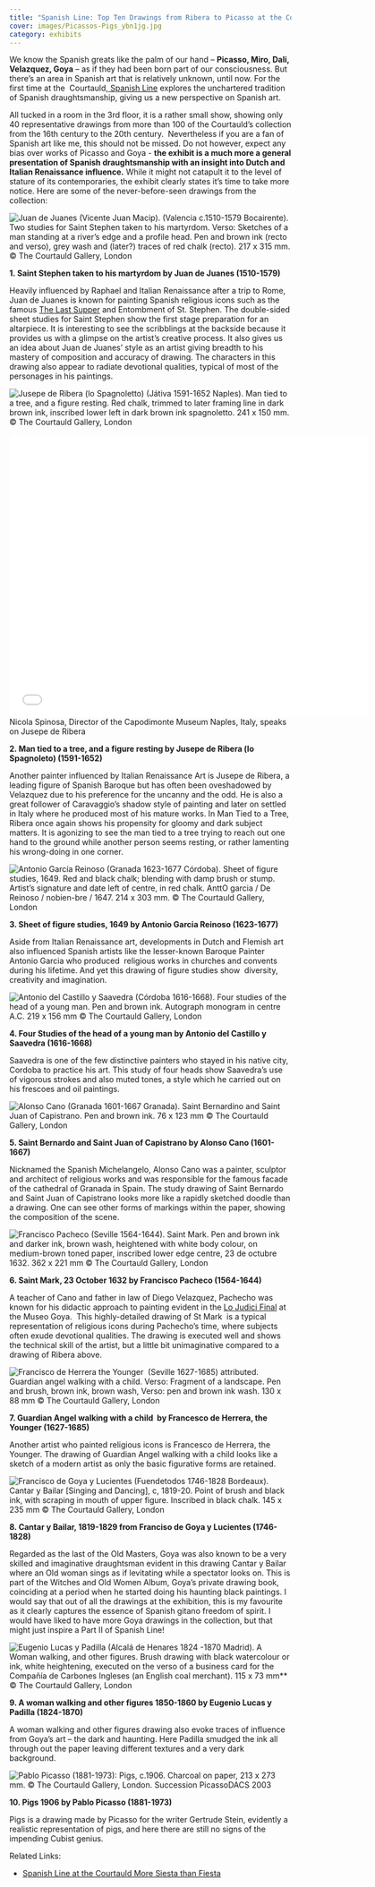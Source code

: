 ```yaml
---
title: "Spanish Line: Top Ten Drawings from Ribera to Picasso at the Courtauld"
cover: images/Picassos-Pigs_ybn1jg.jpg
category: exhibits
---
```


We know the Spanish greats like the palm of our hand – **Picasso, Miro, Dali, Velazquez, Goya** – as if they had been born part of our consciousness. But there’s an area in Spanish art that is relatively unknown, until now. For the first time at the  Courtauld,[ Spanish Line](http://www.courtauld.ac.uk/gallery/exhibitions/2011/spanish-line/index.shtml) explores the unchartered tradition of Spanish draughtsmanship, giving us a new perspective on Spanish art.

All tucked in a room in the 3rd floor, it is a rather small show, showing only 40 representative drawings from more than 100 of the Courtauld’s collection from the 16th century to the 20th century.  Nevertheless if you are a fan of Spanish art like me, this should not be missed. Do not however, expect any bias over works of Picasso and Goya - **the exhibit is a much more a general presentation of Spanish draughtsmanship with an insight into Dutch and Italian Renaissance influence.** While it might not catapult it to the level of stature of its contemporaries, the exhibit clearly states it’s time to take more notice. Here are some of the never-before-seen drawings from the collection:

![](./images/De-Juanes-Two-studies-for-Saint-Stephen_oz1yoz.jpg "Juan de Juanes (Vicente Juan Macip). (Valencia c.1510-1579 Bocairente). Two studies for Saint Stephen taken to his martyrdom. Verso: Sketches of a man standing at a river’s edge and a profile head. Pen and brown ink (recto and verso), grey wash and (later?) traces of red chalk (recto). 217 x 315 mm. © The Courtauld Gallery, London")

**1. Saint Stephen taken to his martyrdom by Juan de Juanes (1510-1579)**

Heavily influenced by Raphael and Italian Renaissance after a trip to Rome, Juan de Juanes is known for painting Spanish religious icons such as the famous [The Last Supper](http://www.google.co.uk/imgres?imgurl=http://static.artbible.info/large/juanes_avondmaal.jpg&imgrefurl=http://www.artbible.info/art/large/301.html&h=576&w=896&sz=77&tbnid=W5JJKWIuRRQ0gM:&tbnh=90&tbnw=140&prev=/search%3Fq%3Djuan%2Bde%2Bjuanes%26tbm%3Disch%26tbo%3Du&zoom=1&q=juan+de+juanes&docid=GFA1B66D16RVcM&hl=en&sa=X&ei=Ow_qTqXGL6eB4ASyx9nlCA&sqi=2&ved=0CDEQ9QEwAg&dur=1227) and Entombment of St. Stephen. The double-sided sheet studies for Saint Stephen show the first stage preparation for an altarpiece. It is interesting to see the scribblings at the backside because it provides us with a glimpse on the artist’s creative process. It also gives us an idea about Juan de Juanes’ style as an artist giving breadth to his mastery of composition and accuracy of drawing. The characters in this drawing also appear to radiate devotional qualities, typical of most of the personages in his paintings.

![](./images/Riberas-Man-tied-to-a-tree_ut6xbc.jpg "Jusepe de Ribera (lo Spagnoletto) (Játiva 1591-1652 Naples). Man tied to a tree, and a figure resting. Red chalk, trimmed to later framing line in dark brown ink, inscribed lower left in dark brown ink spagnoletto. 241 x 150 mm. © The Courtauld Gallery, London")

<iframe allowfullscreen="" class="youtube-player" frameborder="0" height="505" src="//www.youtube.com/embed/M9AgSYgyAlY?wmode=transparent&fs=1&hl=en&modestbranding=1&iv_load_policy=3&showsearch=0&rel=0&theme=dark" title="YouTube video player" type="text/html" width="640"></iframe>

<figcaption>Nicola Spinosa, Director of the Capodimonte Museum Naples, Italy, speaks on Jusepe de Ribera</figcaption>

**2. Man tied to a tree, and a figure resting by Jusepe de Ribera (lo Spagnoleto) (1591-1652)**

Another painter influenced by Italian Renaissance Art is Jusepe de Ribera, a leading figure of Spanish Baroque but has often been oveshadowed by Velazquez due to his preference for the uncanny and the odd. He is also a great follower of Caravaggio’s shadow style of painting and later on settled in Italy where he produced most of his mature works. In Man Tied to a Tree, Ribera once again shows his propensity for gloomy and dark subject matters. It is agonizing to see the man tied to a tree trying to reach out one hand to the ground while another person seems resting, or rather lamenting his wrong-doing in one corner.

![](./images/Reinosos-Sheet-of-figures-studies_pyuycl.jpg "Antonio García Reinoso (Granada 1623-1677 Córdoba). Sheet of figure studies, 1649. Red and black chalk; blending with damp brush or stump. Artist’s signature and date left of centre, in red chalk. AnttO garcia / De Reinoso / nobien-bre / 1647. 214 x 303 mm. © The Courtauld Gallery, London")

**3. Sheet of figure studies, 1649 by Antonio Garcia Reinoso (1623-1677)**

Aside from Italian Renaissance art, developments in Dutch and Flemish art also influenced Spanish artists like the lesser-known Baroque Painter Antonio Garcia who produced  religious works in churches and convents during his lifetime. And yet this drawing of figure studies show  diversity, creativity and imagination.

![](./images/del-Castillo_four-studies-of-the-head-of-a-young-man_jlgjz5.jpg "Antonio del Castillo y Saavedra (Córdoba 1616-1668). Four studies of the head of a young man. Pen and brown ink. Autograph monogram in centre A.C. 219 x 156 mm © The Courtauld Gallery, London")

**4. Four Studies of the head of a young man by Antonio del Castillo y Saavedra (1616-1668)**

Saavedra is one of the few distinctive painters who stayed in his native city, Cordoba to practice his art. This study of four heads show Saavedra’s use of vigorous strokes and also muted tones, a style which he carried out on his frescoes and oil paintings.

![](./images/Alonso-Cano_St-Bernardino-St-Juan_ozl8kb.jpg "Alonso Cano (Granada 1601-1667 Granada). Saint Bernardino and Saint Juan of Capistrano. Pen and brown ink. 76 x 123 mm © The Courtauld Gallery, London")

**5. Saint Bernardo and Saint Juan of Capistrano by Alonso Cano (1601-1667)**

Nicknamed the Spanish Michelangelo, Alonso Cano was a painter, sculptor and architect of religious works and was responsible for the famous facade of the cathedral of Granada in Spain. The study drawing of Saint Bernardo and Saint Juan of Capistrano looks more like a rapidly sketched doodle than a drawing. One can see other forms of markings within the paper, showing the composition of the scene.

![](./images/Pacheco_St-Mark_lneadi.jpg "Francisco Pacheco (Seville 1564-1644). Saint Mark. Pen and brown ink and darker ink, brown wash, heightened with white body colour, on medium-brown toned paper, inscribed lower edge centre, 23 de octubre 1632. 362 x 221 mm © The Courtauld Gallery, London")

**6. Saint Mark, 23 October 1632 by Francisco Pacheco (1564-1644)**

A teacher of Cano and father in law of Diego Velazquez, Pachecho was known for his didactic approach to painting evident in the [Lo Judici Final](http://en.wikipedia.org/wiki/File:Francisco_Pacheco-Lo_Judici_Final.jpg) at the Museo Goya.  This highly-detailed drawing of St Mark  is a typical representation of religious icons during Pachecho’s time, where subjects often exude devotional qualities. The drawing is executed well and shows the technical skill of the artist, but a little bit unimaginative compared to a drawing of Ribera above.

![](./images/Francisco-de-Herrera_the-Younger_hua4nf.jpg "Francisco de Herrera the Younger  (Seville 1627-1685) attributed. Guardian angel walking with a child. Verso: Fragment of a landscape. Pen and brush, brown ink, brown wash, Verso: pen and brown ink wash. 130 x 88 mm © The Courtauld Gallery, London")

**7. Guardian Angel walking with a child  by Francesco de Herrera, the Younger (1627-1685)**

Another artist who painted religious icons is Francesco de Herrera, the Younger. The drawing of Guardian Angel walking with a child looks like a sketch of a modern artist as only the basic figurative forms are retained.

![](./images/Goya_Cantar-y-Bailar_tlvtma.jpg "Francisco de Goya y Lucientes (Fuendetodos 1746-1828 Bordeaux). Cantar y Bailar [Singing and Dancing], c, 1819-20. Point of brush and black ink, with scraping in mouth of upper figure. Inscribed in black chalk. 145 x 235 mm © The Courtauld Gallery, London")

**8. Cantar y Bailar, 1819-1829 from Franciso de Goya y Lucientes (1746-1828)**

Regarded as the last of the Old Masters, Goya was also known to be a very skilled and imaginative draughtsman evident in this drawing Cantar y Bailar where an Old woman sings as if levitating while a spectator looks on. This is part of the Witches and Old Women Album, Goya’s private drawing book, coinciding at a period when he started doing his haunting black paintings. I would say that out of all the drawings at the exhibition, this is my favourite as it clearly captures the essence of Spanish gitano freedom of spirit. I would have liked to have more Goya drawings in the collection, but that might just inspire a Part II of Spanish Line!

![](./images/Eugenio-Padilla_Woman-Walking_l9qayj.jpg "Eugenio Lucas y Padilla (Alcalá de Henares 1824 -1870 Madrid). A Woman walking, and other figures. Brush drawing with black watercolour or ink, white heightening, executed on the verso of a business card for the Compañía de Carbones Ingleses (an English coal merchant). 115 x 73 mm** © The Courtauld Gallery, London")

**9. A woman walking and other figures 1850-1860 by Eugenio Lucas y Padilla (1824-1870)**

A woman walking and other figures drawing also evoke traces of influence from Goya’s art – the dark and haunting. Here Padilla smudged the ink all through out the paper leaving different textures and a very dark background.

![](./images/Picassos-Pigs_ybn1jg.jpg "Pablo Picasso (1881-1973): Pigs, c.1906. Charcoal on paper, 213 x 273 mm. © The Courtauld Gallery, London. Succession PicassoDACS 2003")

**10. Pigs 1906 by Pablo Picasso (1881-1973)**

Pigs is a drawing made by Picasso for the writer Gertrude Stein, evidently a realistic representation of pigs, and here there are still no signs of the impending Cubist genius.

Related Links:

- [Spanish Line at the Courtauld More Siesta than Fiesta](http://www.artlyst.com/articles/spanish-line-at-courtauld-more-siesta-than-fiesta)
